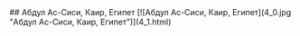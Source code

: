 <meta charset="utf-8">
<link rel='stylesheet' href='markdown.css'/>
## Абдул Ас-Сиси, Каир, Египет
[![Абдул Ас-Сиси, Каир, Египет](4_0.jpg "Абдул Ас-Сиси, Каир, Египет")](4_1.html)
